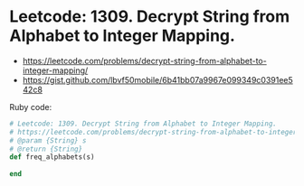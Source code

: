 # Leetcode: 1309. Decrypt String from Alphabet to Integer Mapping.

- https://leetcode.com/problems/decrypt-string-from-alphabet-to-integer-mapping/
- https://gist.github.com/lbvf50mobile/6b41bb07a9967e099349c0391ee542c8

Ruby code:
```Ruby
# Leetcode: 1309. Decrypt String from Alphabet to Integer Mapping.
# https://leetcode.com/problems/decrypt-string-from-alphabet-to-integer-mapping/
# @param {String} s
# @return {String}
def freq_alphabets(s)
    
end
```